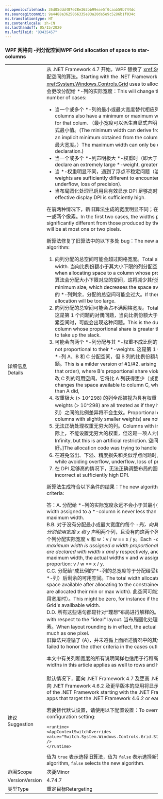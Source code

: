 ```yaml
---
ms.openlocfilehash: 36d05ddd407e28e363bb99eae5f0caab59b744dc
ms.sourcegitcommit: 9a4488a3625866335e83a20da5e9c5286b1f034c
ms.translationtype: HT
ms.contentlocale: zh-CN
ms.lasthandoff: 05/15/2020
ms.locfileid: "83435457"
---
```

### <a name="wpf-grid-allocation-of-space-to-star-columns"></a><span data-ttu-id="b91df-101">WPF 网格向 -列分配空间</span><span class="sxs-lookup"><span data-stu-id="b91df-101">WPF Grid allocation of space to star-columns</span></span>

|   |   |
|---|---|
|<span data-ttu-id="b91df-102">详细信息</span><span class="sxs-lookup"><span data-stu-id="b91df-102">Details</span></span>|<span data-ttu-id="b91df-103">从 .NET Framework 4.7 开始，WPF 替换了 <xref:System.Windows.Controls.Grid> 用于向 \*-列分配空间的算法。</span><span class="sxs-lookup"><span data-stu-id="b91df-103">Starting with the .NET Framework 4.7, WPF replaces the algorithm that <xref:System.Windows.Controls.Grid> uses to allocate space to \*-columns.</span></span> <span data-ttu-id="b91df-104">这在以下许多情况下会更改分配给 \*-列的实际宽度：</span><span class="sxs-lookup"><span data-stu-id="b91df-104">This will change the actual width assigned to \*-columns in a number of cases:</span></span><ul><li><span data-ttu-id="b91df-105">当一个或多个 \*-列的最小或最大宽度替代相应列的按比例分配空间时。</span><span class="sxs-lookup"><span data-stu-id="b91df-105">When one or more \*-columns also have a minimum or maximum width that overrides the proportional allocation for that colum.</span></span> <span data-ttu-id="b91df-106">（最小宽度可以派生自显式声明 MinWidth，也可以派生自从列内容中获取的隐式最小值。</span><span class="sxs-lookup"><span data-stu-id="b91df-106">(The minimum width can derive from an explicit MinWidth declaration, or from an implicit minimum obtained from the column's content.</span></span> <span data-ttu-id="b91df-107">只能通过 MaxWidth 声明显式定义最大宽度。）</span><span class="sxs-lookup"><span data-stu-id="b91df-107">The maximum width can only be defined explicitly, from a MaxWidth declaration.)</span></span></li><li><span data-ttu-id="b91df-108">当一个或多个 \*-列声明极大 \*-权重时（即大于 10^298）。</span><span class="sxs-lookup"><span data-stu-id="b91df-108">When one or more \*-columns declare an extremely large \*-weight, greater than 10^298.</span></span></li><li><span data-ttu-id="b91df-109">当 \*-权重明显不同，遇到了浮点不稳定问题（溢出、下溢、精度损失）时。</span><span class="sxs-lookup"><span data-stu-id="b91df-109">When the \*-weights are sufficiently different to encounter floating-point instability (overflow, underflow, loss of precision).</span></span></li><li><span data-ttu-id="b91df-110">当布局圆化处理已启用且有效显示 DPI 足够高时。</span><span class="sxs-lookup"><span data-stu-id="b91df-110">When layout rounding is enabled, and the effective display DPI is sufficiently high.</span></span></li></ul><span data-ttu-id="b91df-111">在前两种情况下，新旧算法生成的宽度明显不同；在最后一种情况下，新旧算法生成的宽度最多相差一或两个像素。</span><span class="sxs-lookup"><span data-stu-id="b91df-111">In the first two cases, the widths produced by the new algorithm can be significantly different from those produced by the old algorithm; in the last case, the difference will be at most one or two pixels.</span></span><p/><span data-ttu-id="b91df-112">新算法修复了旧算法中的以下多处 bug：</span><span class="sxs-lookup"><span data-stu-id="b91df-112">The new algorithm fixes several bugs present in the old algorithm:</span></span><ol><li><span data-ttu-id="b91df-113">向列分配的总空间可能会超过网格宽度。</span><span class="sxs-lookup"><span data-stu-id="b91df-113">Total allocation to columns can exceed the Grid's width.</span></span> <span data-ttu-id="b91df-114">当向比例份额小于其大小下限的列分配空间时，可能会出现这种问题。</span><span class="sxs-lookup"><span data-stu-id="b91df-114">This can occur when allocating space to a column whose proportional share is less than its minimum size.</span></span> <span data-ttu-id="b91df-115">算法会分配大小下限对应的空间，这将减少其他列的可用空间。</span><span class="sxs-lookup"><span data-stu-id="b91df-115">The algorithm allocates the minimum size, which decreases the space available to other columns.</span></span> <span data-ttu-id="b91df-116">如果没有可分配空间的 \*-列剩余，分配的总空间可能会过大。</span><span class="sxs-lookup"><span data-stu-id="b91df-116">If there are no \*-columns left to allocate, the total allocation will be too large.</span></span></li><li><span data-ttu-id="b91df-117">向列分配的总空间可能会占不满网格宽度。</span><span class="sxs-lookup"><span data-stu-id="b91df-117">Total allocation can fall short of the Grid's width.</span></span> <span data-ttu-id="b91df-118">这是第 1 个问题的对偶问题，当向比例份额大于其大小上限的列分配空间，没有剩余的 \*-列来收紧空间时，可能会出现这种问题。</span><span class="sxs-lookup"><span data-stu-id="b91df-118">This is the dual problem to #1, arising when allocating to a column whose proportional share is greater than its maximum size, with no \*-columns left to take up the slack.</span></span></li><li><span data-ttu-id="b91df-119">可能会向两个 \*-列分配与其 \*-权重不成比例的空间。</span><span class="sxs-lookup"><span data-stu-id="b91df-119">Two \*-columns can receive allocations not proportional to their \*-weights.</span></span> <span data-ttu-id="b91df-120">这是第 1 个/第 2 个问题造成的较为温和的影响，当依序向 \*-列 A、B 和 C 分配空间，但 B 列的比例份额与约束下限（或上限）冲突时，可能会出现这种问题。</span><span class="sxs-lookup"><span data-stu-id="b91df-120">This is a milder version of #1/#2, arising when allocating to \*-columns A, B, and C (in that order), where B's proportional share violates its min (or max) constraint.</span></span> <span data-ttu-id="b91df-121">同样，这会更改 C 列的可用空间，它将比 A 列获得更少（或更多）的按比例分配空间。</span><span class="sxs-lookup"><span data-stu-id="b91df-121">As above, this changes the space available to column C, who gets less (or more) proportional allocation than A did,</span></span></li><li><span data-ttu-id="b91df-122">权重极大 (&gt; 10^298) 的列全都被视为具有权重 10^298。</span><span class="sxs-lookup"><span data-stu-id="b91df-122">Columns with extremely large weights (&gt; 10^298) are all treated as if they had weight 10^298.</span></span> <span data-ttu-id="b91df-123">这些列（以及权重略小的列）之间的比例差异将不会生效。</span><span class="sxs-lookup"><span data-stu-id="b91df-123">Proportional differences between them (and between columns with slightly smaller weights) are not honored.</span></span></li><li><span data-ttu-id="b91df-124">无法正确处理权重无穷大的列。</span><span class="sxs-lookup"><span data-stu-id="b91df-124">Columns with inifinte weights are not handled correctly.</span></span> <span data-ttu-id="b91df-125">[实际上，不能设置无穷大的权重，但这是一项人为限制。</span><span class="sxs-lookup"><span data-stu-id="b91df-125">[Actually you can't set a weight to Infinity, but this is an artificial restriction.</span></span> <span data-ttu-id="b91df-126">空间分配代码是在努力处理这样的列，但处理得并不好。]</span><span class="sxs-lookup"><span data-stu-id="b91df-126">The allocation code was trying to handle it, but doing a bad job.]</span></span></li><li><span data-ttu-id="b91df-127">在避免溢出、下溢、精度损失和类似浮点问题时，存在一些小问题。</span><span class="sxs-lookup"><span data-stu-id="b91df-127">Several minor problems while avoiding overflow, underflow, loss of precision and similar floating-point issues.</span></span></li><li><span data-ttu-id="b91df-128">在 DPI 足够高的情况下，无法正确调整布局的圆化处理。</span><span class="sxs-lookup"><span data-stu-id="b91df-128">Adjustments for layout rounding are incorrect at sufficiently high DPI.</span></span></li></ol><span data-ttu-id="b91df-129">新算法生成符合以下条件的结果：</span><span class="sxs-lookup"><span data-stu-id="b91df-129">The new algorithm produces results that meet the following criteria:</span></span><p/><span data-ttu-id="b91df-130">答：</span><span class="sxs-lookup"><span data-stu-id="b91df-130">A.</span></span> <span data-ttu-id="b91df-131">分配给 \*-列的实际宽度永远不会小于其最小宽度，也不会大于其最大宽度。</span><span class="sxs-lookup"><span data-stu-id="b91df-131">The actual width assigned to a \*-column is never less than its minimum width nor greater than its maximum width.</span></span><br/><span data-ttu-id="b91df-132">B.</span><span class="sxs-lookup"><span data-stu-id="b91df-132">B.</span></span> <span data-ttu-id="b91df-133">对于没有分配最小或最大宽度的每个 <em>-列，向其分配与其 <em>-权重成比例的宽度。确切地讲，如果分别使用宽度 x</em> 和 y</em> 声明两个列，且没有向这两个列分配最小或最大宽度，那么将按同一比例向这两个列分配实际宽度 v 和 w：v / w == x / y。</span><span class="sxs-lookup"><span data-stu-id="b91df-133">Each <em>-column that is not assigned its minimum or maximum width is assigned a width proportional to its <em>-weight. To be precise, if two columns are declared with width x</em> and y</em> respectively, and if neither column receives its minimum or maximum width, the actual widths v and w assigned to the columns are in the same proportion: v / w == x / y.</span></span><br/><span data-ttu-id="b91df-134">C.</span><span class="sxs-lookup"><span data-stu-id="b91df-134">C.</span></span> <span data-ttu-id="b91df-135">分配给“成比例的”\*-列的总宽度等于分配给受约束列（分配有最小或最大宽度的固定、自动和 \*-列）后剩余的可用空间。</span><span class="sxs-lookup"><span data-stu-id="b91df-135">The total width allocated to &quot;proportional&quot; \*-columns is equal to the space available after allocating to the constrained columns (fixed, auto, and \*-columns that are allocated their min or max width).</span></span> <span data-ttu-id="b91df-136">此空间可能为零（例如，当最小宽度的总和超过了网格的可用宽度时）。</span><span class="sxs-lookup"><span data-stu-id="b91df-136">This might be zero, for instance if the sum of the minimum widths exceeds the Grid's availbable width.</span></span><br/><span data-ttu-id="b91df-137">D.</span><span class="sxs-lookup"><span data-stu-id="b91df-137">D.</span></span> <span data-ttu-id="b91df-138">所有这些语句都是针对“理想”布局进行解释的。</span><span class="sxs-lookup"><span data-stu-id="b91df-138">All these statements are to be interpreted with respect to the &quot;ideal&quot; layout.</span></span> <span data-ttu-id="b91df-139">当布局圆化处理有效时，实际宽度与理想宽度可能会相差一个像素。</span><span class="sxs-lookup"><span data-stu-id="b91df-139">When layout rounding is in effect, the actual widths can differ from the ideal widths by as much as one pixel.</span></span><br/><span data-ttu-id="b91df-140">旧算法只遵循了 (A)，并未遵循上面所述情况中的其他条件。</span><span class="sxs-lookup"><span data-stu-id="b91df-140">The old algorithm honored (A) but failed to honor the other criteria in the cases outlined above.</span></span><p/><span data-ttu-id="b91df-141">本文中有关列和宽度的所有说明同样也适用于行和高度。</span><span class="sxs-lookup"><span data-stu-id="b91df-141">Everything said about columns and widths in this article applies as well to rows and heights.</span></span>|
|<span data-ttu-id="b91df-142">建议</span><span class="sxs-lookup"><span data-stu-id="b91df-142">Suggestion</span></span>|<span data-ttu-id="b91df-143">默认情况下，面向 .NET Framework 4.7 及更高 .NET Framework 版本的应用将显示新算法，而面向 .NET Framework 4.6.2 及更早版本的应用将显示旧算法。</span><span class="sxs-lookup"><span data-stu-id="b91df-143">By default, apps that target versions of the .NET Framework starting with the .NET Framework 4.7 will see the new algorithm, while apps that target the .NET Framework 4.6.2 or earlier versions will see the old algorithm.</span></span><p/><span data-ttu-id="b91df-144">若要替代默认设置，请使用以下配置设置：</span><span class="sxs-lookup"><span data-stu-id="b91df-144">To override the default, use the following configuration setting:</span></span><pre><code class="lang-xml">&lt;runtime&gt;&#13;&#10;&lt;AppContextSwitchOverrides value=&quot;Switch.System.Windows.Controls.Grid.StarDefinitionsCanExceedAvailableSpace=true&quot; /&gt;&#13;&#10;&lt;/runtime&gt;&#13;&#10;</code></pre><span data-ttu-id="b91df-145">值为 <code>true</code> 表示选择旧算法，值为 <code>false</code> 表示选择新算法。</span><span class="sxs-lookup"><span data-stu-id="b91df-145">The value <code>true</code> selects the old algorithm, <code>false</code> selects the new algorithm.</span></span>|
|<span data-ttu-id="b91df-146">范围</span><span class="sxs-lookup"><span data-stu-id="b91df-146">Scope</span></span>|<span data-ttu-id="b91df-147">次要</span><span class="sxs-lookup"><span data-stu-id="b91df-147">Minor</span></span>|
|<span data-ttu-id="b91df-148">Version</span><span class="sxs-lookup"><span data-stu-id="b91df-148">Version</span></span>|<span data-ttu-id="b91df-149">4.7</span><span class="sxs-lookup"><span data-stu-id="b91df-149">4.7</span></span>|
|<span data-ttu-id="b91df-150">类型</span><span class="sxs-lookup"><span data-stu-id="b91df-150">Type</span></span>|<span data-ttu-id="b91df-151">重定目标</span><span class="sxs-lookup"><span data-stu-id="b91df-151">Retargeting</span></span>|
